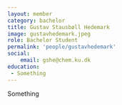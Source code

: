 ```yaml
---
layout: member
category: bachelor
title: Gustav Stausbøll Hedemark
image: gustavhedemark.jpeg
role: Bachelor Student
permalink: 'people/gustavhedemark'
social:
    email: gshe@chem.ku.dk
education:
 - Something
---
```


Something

